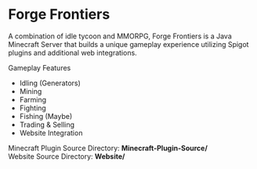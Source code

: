# Forge Frontiers

A combination of idle tycoon and MMORPG, Forge Frontiers is a Java Minecraft Server that builds a unique gameplay experience utilizing Spigot plugins and additional web integrations.

Gameplay Features
- Idling (Generators)
- Mining
- Farming
- Fighting
- Fishing (Maybe)
- Trading & Selling
- Website Integration

Minecraft Plugin Source Directory: **Minecraft-Plugin-Source/** <br/>
Website Source Directory: **Website/**


